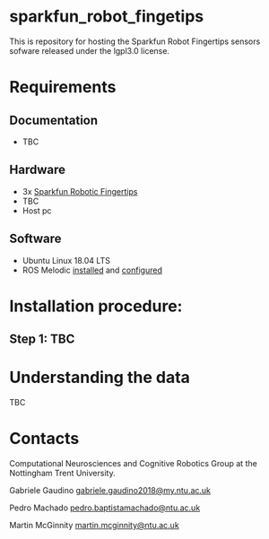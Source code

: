 # sparkfun_robot_fingetips

This is repository for hosting the Sparkfun Robot Fingertips sensors sofware released under the lgpl3.0 license.

# Requirements

## Documentation
* TBC

## Hardware
* 3x [Sparkfun Robotic Fingertips](https://www.sparkfun.com/products/14687)
* TBC
* Host pc

## Software
* Ubuntu Linux 18.04 LTS
* ROS Melodic [installed](http://wiki.ros.org/melodic/Installation/Ubuntu) and [configured](http://wiki.ros.org/ROS/Tutorials/InstallingandConfiguringROSEnvironment)

# Installation procedure:
## Step 1: TBC


# Understanding the data
TBC
# Contacts
Computational Neurosciences and Cognitive Robotics Group at the Nottingham Trent University.

Gabriele Gaudino <gabriele.gaudino2018@my.ntu.ac.uk>

Pedro Machado <pedro.baptistamachado@ntu.ac.uk>

Martin McGinnity <martin.mcginnity@ntu.ac.uk>
